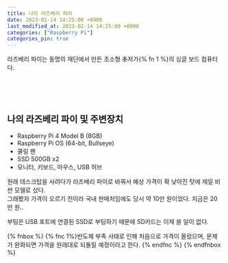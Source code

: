 ```yaml
---
title: 나의 라즈베리 파이
date: 2023-02-14 14:25:00 +0900
last_modified_at: 2023-02-14 14:25:00 +0900
categories: ["Raspberry Pi"]
categories_pin: true
---
```


라즈베리 파이는 동명의 재단에서 만든 초소형 ~~초~~저가{% fn 1 %}의 싱글 보드 컴퓨터다.

<br/><br/><br/>

## 나의 라즈베리 파이 및 주변장치
- Raspberry Pi 4 Model B (8GB)
- Raspberry Pi OS (64-bit, Bullseye)
- 쿨링 팬
- SSD 500GB x2
- 모니터, 키보드, 마우스, USB 허브

원래 데스크탑을 사려다가 라즈베리 파이로 바꿔서 예상 가격이 확 낮아진 탓에 제일 비싼 모델로 샀다.  
그래봤자 가격이 오르기 전이라 국내 판매처임에도 당시 약 10만 원이었다. 지금은 20만 원..

부팅은 USB 포트에 연결된 SSD로 부팅하기 때문에 SD카드는 이제 쓸 일이 없다.










{% fnbox %}
	{% fnc 1%}반도체 부족 사태로 인해 처음으로 가격이 올랐으며, 문제가 완화되면 가격을 원래대로 되돌릴 예정이라고 한다. [](https://www.raspberrypi.com/news/supply-chain-shortages-and-our-first-ever-price-increase/){% endfnc %}
{% endfnbox %}
